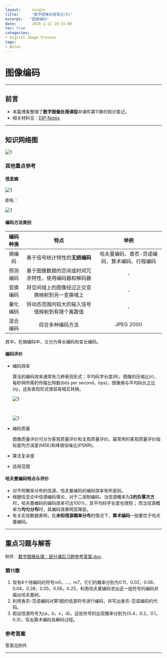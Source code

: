 ```yaml
---
layout:     single
title:      "数字图像处理笔记(9)"
excerpt:   "图像编码"
date:       2018-1-11 18:15:00
toc: true
categories:
- Digital Image Process
tags:
- Notes
---
```


# 图像编码

---

## 前言

- 本篇博客整理了**数字图像处理课程**中课件第11章的知识笔记。
- 相关材料见：[DIP-Notes](https://github.com/RMSnow/DIP-Notes)

---

## 知识网络图

![1](http://img.my.csdn.net/uploads/201801/11/1515665083_9219.png)

### 其他重点参考

#### 信息熵

![1](http://img.my.csdn.net/uploads/201801/11/1515664835_5276.png)



即有：

![1](http://img.my.csdn.net/uploads/201801/11/1515665099_9835.png)

#### 编码方法类别

| 编码种类 |             特点             |           举例            |
| :--: | :------------------------: | :---------------------: |
| 熵编码  |     基于信号统计特性的**无损编码**      | 哈夫曼编码、香农-范诺编码、算术编码、行程编码 |
| 预测编码 | 基于图像数据的空间或时间冗余特性，使用编码器和解码器 |            -            |
| 变换编码 |  将空间域上的图像经过正交变换映射到另一变换域上   |            -            |
| 量化编码 |  将动态范围内较大的输入信号值映射到有限个离散值   |            -            |
| 混合编码 |          综合多种编码方法          |        JPEG 2000        |

其中，在熵编码中，又分为等长编码和变长编码。

#### 编码评价

- 编码效率

  算法的编码效率通常有几种表现形式：平均码字长度(R)，图像的压缩比(r)，每秒钟所需的传输比特数(bits per second，bps)，图像熵与平均码长之比(η)，这些表现形式很容易相互转换。

  ![1](http://img.my.csdn.net/uploads/201801/11/1515664683_4182.png)

  ​

  ![1](http://img.my.csdn.net/uploads/201801/11/1515664684_5550.png)



- 编码质量

  图像质量评价可分为客观质量评价和主观质量评价。最常用的客观质量评价指标是均方误差(MSE)和峰值信噪比(PSNR)。

- 算法复杂度

- 适用范围

#### 哈夫曼编码特点与评价

- 对不同概率分布的信源，哈夫曼编码的编码效率有所差别。
- 根据信息论中信源编码理论，对于二进制编码，当信源概率为**2的负幂次方**时，哈夫曼编码的编码效率可达100%，其平均码字长度也很短；  而当信源概率为**均匀分布**时，其编码效果明显降低。
- 有关实验数据表明，在**未知信源概率分布**的情况下，**算术编码**一般要优于哈夫曼编码。

---

## 重点习题与解答

附件：[数字图像处理：部分课后习题参考答案.doc](https://github.com/RMSnow/DIP-Notes).

### 第11章

1. 现有8个待编码的符号m0，…，m7，它们的概率分别为0.11，0.02，0.08，0.04，0.39，0.05，0.06，0.25，利用哈夫曼编码求出这一组符号的编码并画出哈夫曼树。
2. 利用香农-范诺编码对第1题的信源符号进行编码，并写出香农-范诺编码的代码。
3. 假设信源符号为{a，b，c，d}，这些符号的出现概率分别为{0.4，0.2，0.1，0.3}，写出算术编码及解码过程。

### 参考答案

答案见附件.

---



